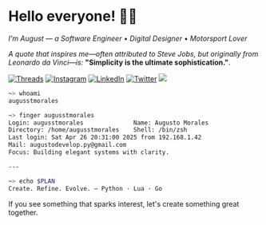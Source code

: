 # Hello everyone! 👋🏼

*I’m August — a Software Engineer* • *Digital Designer* • *Motorsport Lover*
<br>

*A quote that inspires me—often attributed to Steve Jobs, but originally from Leonardo da Vinci—is:* **"Simplicity is the ultimate sophistication."**.



[![Threads](https://img.shields.io/badge/-Threads-000000?style=flat&logo=threads&logoColor=white)](https://www.threads.net/@augusst_morales)
[![Instagram](https://img.shields.io/badge/-Instagram-ffffff?style=flat&logo=instagram&logoColor=000000)](https://www.instagram.com/augusst_morales/)
[![LinkedIn](https://img.shields.io/badge/-LinkedIn-000000?style=flat&logo=linkedin&logoColor=white)](https://www.linkedin.com/in/augusstmorales/)
[![Twitter](https://img.shields.io/badge/-Twitter-ffffff?style=flat&logo=x&logoColor=000000)](https://x.com/Augusst_morales)
![](https://komarev.com/ghpvc/?username=AugusstMorales&style=flat&color=000000)





``` zsh
~> whoami
augusstmorales

~> finger augusstmorales
Login: augusstmorales              Name: Augusto Morales
Directory: /home/augusstmorales    Shell: /bin/zsh
Last login: Sat Apr 26 20:31:00 2025 from 192.168.1.42
Mail: augustodevelop.py@gmail.com
Focus: Building elegant systems with clarity.

---

~> echo $PLAN
Create. Refine. Evolve. — Python · Lua · Go


```

If you see something that sparks interest, let's create something great together.



